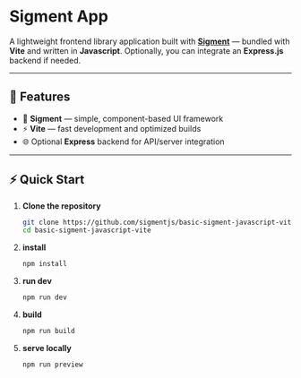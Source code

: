 # Sigment App

A lightweight frontend library application built with **[Sigment](https://www.npmjs.com/package/sigment)** — bundled with **Vite** and written in **Javascript**. Optionally, you can integrate an **Express.js** backend if needed.

---

## 🚀 Features

- 🧩 **Sigment** — simple, component-based UI framework  
- ⚡ **Vite** — fast development and optimized builds  
- 🌐 Optional **Express** backend for API/server integration

---

## ⚡ Quick Start

1. **Clone the repository**

   ```bash
   git clone https://github.com/sigmentjs/basic-sigment-javascript-vite.git
   cd basic-sigment-javascript-vite

2. **install**

   ```bash
   npm install

3. **run dev**

   ```bash
   npm run dev

4. **build**

   ```bash
   npm run build

4. **serve locally**

   ```bash
   npm run preview
